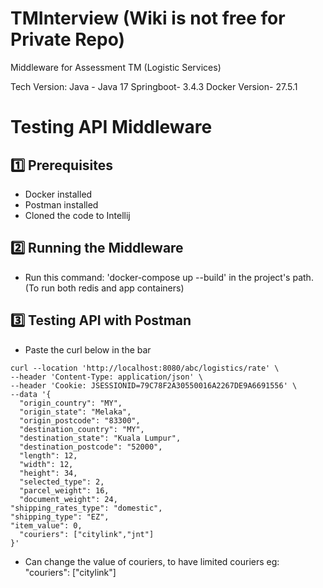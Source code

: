 # TMInterview (Wiki is not free for Private Repo)
Middleware for Assessment TM (Logistic Services)

Tech Version:
Java - Java 17
Springboot- 3.4.3
Docker Version- 27.5.1

# Testing API Middleware

## 1️⃣ Prerequisites
- Docker installed
- Postman installed
- Cloned the code to Intellij

## 2️⃣ Running the Middleware
- Run this command: 'docker-compose up --build' in the project's path. (To run both redis and app containers)

## 3️⃣ Testing API with Postman
- Paste the curl below in the bar
```
curl --location 'http://localhost:8080/abc/logistics/rate' \
--header 'Content-Type: application/json' \
--header 'Cookie: JSESSIONID=79C78F2A30550016A2267DE9A6691556' \
--data '{
  "origin_country": "MY",
  "origin_state": "Melaka",
  "origin_postcode": "83300",
  "destination_country": "MY",
  "destination_state": "Kuala Lumpur",
  "destination_postcode": "52000",
  "length": 12,
  "width": 12,
  "height": 34,
  "selected_type": 2,
  "parcel_weight": 16,
  "document_weight": 24,
"shipping_rates_type": "domestic",
"shipping_type": "EZ",
"item_value": 0,
  "couriers": ["citylink","jnt"]
}'
```
- Can change the value of couriers, to have limited couriers eg: "couriers": ["citylink"]

